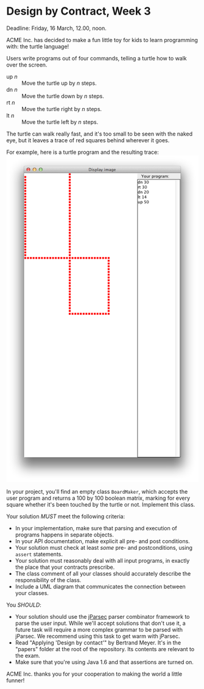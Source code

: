 # Design by Contract, Week 3 #

Deadline: Friday, 16 March, 12.00, noon.

ACME Inc. has decided to make a fun little toy for kids to learn programming with: the turtle language!

Users write programs out of four commands, telling a turtle how to walk over the screen.

<dl>
<dt>up <i>n</i>
 	<dd>Move the turtle up by <i>n</i> steps. 
<dt>dn <i>n</i>
	 <dd>Move the turtle down by <i>n</i> steps. 
<dt> rt <i>n</i> 
	<dd> Move the turtle right by <i>n</i> steps. 
<dt>lt <i>n</i> 
	<dd>Move the turtle left by <i>n</i> steps. 
</dl>

The turtle can walk really fast, and it's too small to be seen with the naked eye, but it leaves a trace of red squares behind wherever it goes.

For example, here is a turtle program and the resulting trace:
![Turtle trace](turtle-trace.png "Turtle trace")

In your project, you'll find an empty class `BoardMaker`, which accepts the user program and returns a 100 by 100 boolean matrix, marking for every square whether it's been touched by the turtle or not. Implement this class.

Your solution *MUST* meet the following criteria:

 * In your implementation, make sure that  parsing and execution of programs happens in separate objects. 
 * In your API documentation, make explicit all pre- and post conditions.
 * Your solution must check at least *some* pre- and postconditions, using `assert` statements.
 * Your solution must reasonably deal with all input programs, in exactly the place that your contracts prescribe.
 * The class comment of all your classes should accurately describe the responsibility of the class.
 * Include a UML diagram that communicates the connection between your classes.

You *SHOULD*:

 * Your solution should use the [jParsec](http://jparsec.codehaus.org/jparsec+Overview) parser combinator framework to parse the user input. While we'll accept solutions that don't use it, a future task will require a more complex grammar to be parsed with jParsec. We recommend using this task to get warm with jParsec.
 * Read "Applying 'Design by contact'" by Bertrand Meyer. It's in the "papers" folder at the root of the repository. Its contents are relevant to the exam.
 * Make sure that you're using Java 1.6 and that assertions are turned on.



ACME Inc. thanks you for your cooperation to making the world a little funner!